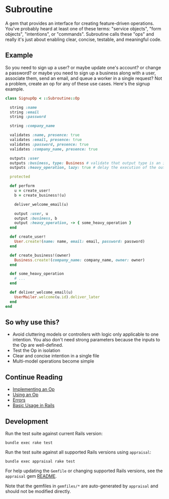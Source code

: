# Subroutine

A gem that provides an interface for creating feature-driven operations. You've probably heard at least one of these terms: "service objects", "form objects", "intentions", or "commands". Subroutine calls these "ops" and really it's just about enabling clear, concise, testable, and meaningful code.

## Example

So you need to sign up a user? or maybe update one's account? or change a password? or maybe you need to sign up a business along with a user, associate them, send an email, and queue a worker in a single request? Not a problem, create an op for any of these use cases. Here's the signup example.

```ruby
class SignupOp < ::Subroutine::Op

  string :name
  string :email
  string :password

  string :company_name

  validates :name, presence: true
  validates :email, presence: true
  validates :password, presence: true
  validates :company_name, presence: true

  outputs :user
  outputs :business, type: Business # validate that output type is an instance of Business
  outputs :heavy_operation, lazy: true # delay the execution of the output until accessed

  protected

  def perform
    u = create_user!
    b = create_business!(u)

    deliver_welcome_email(u)

    output :user, u
    output :business, b
    output :heavy_operation, -> { some_heavy_operation }
  end

  def create_user!
    User.create!(name: name, email: email, password: password)
  end

  def create_business!(owner)
    Business.create!(company_name: company_name, owner: owner)
  end

  def some_heavy_operation
    # ...
  end

  def deliver_welcome_email(u)
    UserMailer.welcome(u.id).deliver_later
  end
end
```

## So why use this?

- Avoid cluttering models or controllers with logic only applicable to one intention. You also don't need strong parameters because the inputs to the Op are well-defined.
- Test the Op in isolation
- Clear and concise intention in a single file
- Multi-model operations become simple

## Continue Reading

- [Implementing an Op](https://github.com/guideline-tech/subroutine/wiki/Implementing-an-Op)
- [Using an Op](https://github.com/guideline-tech/subroutine/wiki/Using-an-Op)
- [Errors](https://github.com/guideline-tech/subroutine/wiki/Errors)
- [Basic Usage in Rails](https://github.com/guideline-tech/subroutine/wiki/Rails-Usage)

## Development

Run the test suite against current Rails version:

```
bundle exec rake test
```

Run the test suite against all supported Rails versions using `appraisal`:

```
bundle exec appraisal rake test
```

For help updating the `Gemfile` or changing supported Rails versions, see the `appraisal` gem [README](https://github.com/thoughtbot/appraisal#usage).

Note that the gemfiles in `gemfiles/*` are auto-generated by `appraisal` and should not be modified directly.
